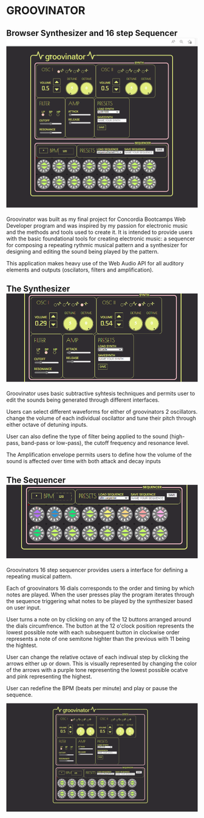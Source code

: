 # GROOVINATOR
Browser Synthesizer and 16 step Sequencer
![ScreenShot](./client/public/Screenshot%20(21).png)
---
Groovinator was built as my final project for Concordia Bootcamps Web Developer program and was inspired by my passion for electronic music and the methods and tools used to create it. It is intended to provide users with the basic foundational tools for creating electronic music: a sequencer for composing a repeating rythmic musical pattern and a synthesizer for designing and editing the sound being played by the pattern.

This application makes heavy use of the Web Audio API for all auditory elements and outputs (oscilators, filters and amplification).

The Synthesizer
![Sythesizer](./client/public/Screenshot%20(23).png)
---
Groovinator uses basic subtractive syhtesis techniques and permits user to edit the sounds being generated through different interfaces.

Users can select different waveforms for either of groovinators 2 oscillators. change the volume of each individual oscilattor and tune their pitch through either octave of detuning inputs.

User can also define the type of filter being applied to the sound (high-pass, band-pass or low-pass), the cutoff frequency and resonance level.

The Amplification envelope permits users to define how the volume of the sound is affected over time with both attack and decay inputs


The Sequencer
![Sequencer](./client/public/Screenshot%20(24).png)
---
Groovinators 16 step sequencer provides users a interface for defining a repeating musical pattern.

Each of groovinators 16 dials corresponds to the order and timing by which notes are played. When the user presses play the program iterates through the sequence triggering what notes to be played by the synthesizer based on user input.

User turns a note on by clicking on any of the 12 buttons arranged around the dials circumfrence. The button at the 12 o'clock position represents the lowest possible note with each subsequent button in clockwise order represents a note of one semitone highter than the previous with 11 being the hightest.

User can change the relative octave of each indivual step by clicking the arrows either up or down. This is visually represented by changing the color of the arrows with a purple tone representing the lowest possible ocatve and pink representing the highest.

User can redefine the BPM (beats per minute) and play or pause the sequence.

![GROOVINATOR](./client/public/Screenshot%20(22).png)
